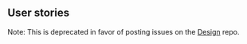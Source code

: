 ## User stories
Note: This is deprecated in favor of posting issues on the [Design](https://github.com/openventilatorregistry/Design/issues) repo. 


